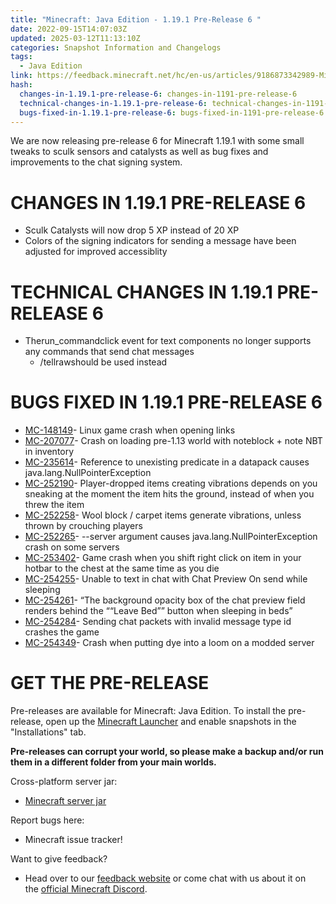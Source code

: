 ```yaml
---
title: "Minecraft: Java Edition - 1.19.1 Pre-Release 6 "
date: 2022-09-15T14:07:03Z
updated: 2025-03-12T11:13:10Z
categories: Snapshot Information and Changelogs
tags:
  - Java Edition
link: https://feedback.minecraft.net/hc/en-us/articles/9186873342989-Minecraft-Java-Edition-1-19-1-Pre-Release-6
hash:
  changes-in-1.19.1-pre-release-6: changes-in-1191-pre-release-6
  technical-changes-in-1.19.1-pre-release-6: technical-changes-in-1191-pre-release-6
  bugs-fixed-in-1.19.1-pre-release-6: bugs-fixed-in-1191-pre-release-6
---
```


We are now releasing pre-release 6 for Minecraft 1.19.1 with some small tweaks to sculk sensors and catalysts as well as bug fixes and improvements to the chat signing system.

# CHANGES IN 1.19.1 PRE-RELEASE 6

- Sculk Catalysts will now drop 5 XP instead of 20 XP
- Colors of the signing indicators for sending a message have been adjusted for improved accessiblity

# TECHNICAL CHANGES IN 1.19.1 PRE-RELEASE 6

- Therun_commandclick event for text components no longer supports any commands that send chat messages
  - /tellrawshould be used instead

# BUGS FIXED IN 1.19.1 PRE-RELEASE 6

- [MC-148149](https://bugs.mojang.com/browse/MC-148149)- Linux game crash when opening links
- [MC-207077](https://bugs.mojang.com/browse/MC-207077)- Crash on loading pre-1.13 world with noteblock + note NBT in inventory
- [MC-235614](https://bugs.mojang.com/browse/MC-235614)- Reference to unexisting predicate in a datapack causes java.lang.NullPointerException
- [MC-252190](https://bugs.mojang.com/browse/MC-252190)- Player-dropped items creating vibrations depends on you sneaking at the moment the item hits the ground, instead of when you threw the item
- [MC-252258](https://bugs.mojang.com/browse/MC-252258)- Wool block / carpet items generate vibrations, unless thrown by crouching players
- [MC-252265](https://bugs.mojang.com/browse/MC-252265)- --server argument causes java.lang.NullPointerException crash on some servers
- [MC-253402](https://bugs.mojang.com/browse/MC-253402)- Game crash when you shift right click on item in your hotbar to the chest at the same time as you die
- [MC-254255](https://bugs.mojang.com/browse/MC-254255)- Unable to text in chat with Chat Preview On send while sleeping
- [MC-254261](https://bugs.mojang.com/browse/MC-254261)- “The background opacity box of the chat preview field renders behind the ““Leave Bed”” button when sleeping in beds”
- [MC-254284](https://bugs.mojang.com/browse/MC-254284)- Sending chat packets with invalid message type id crashes the game
- [MC-254349](https://bugs.mojang.com/browse/MC-254349)- Crash when putting dye into a loom on a modded server

# GET THE PRE-RELEASE

Pre-releases are available for Minecraft: Java Edition. To install the pre-release, open up the [Minecraft Launcher](https://www.minecraft.net/en-us/download) and enable snapshots in the "Installations" tab.

**Pre-releases can corrupt your world, so please make a backup and/or run them in a different folder from your main worlds.**

Cross-platform server jar:

- [Minecraft server jar](https://piston-data.mojang.com/v1/objects/2cad39169c1a505ffca1049b236a4ddaf62c617d/server.jar)

Report bugs here:

- Minecraft issue tracker!

Want to give feedback?

- Head over to our [feedback website](https://aka.ms/snapshotfeedback) or come chat with us about it on the [official Minecraft Discord](https://discordapp.com/invite/minecraft).
